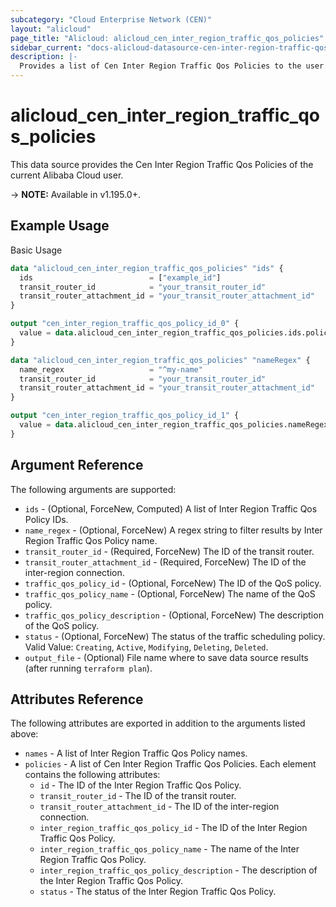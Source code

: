 ```yaml
---
subcategory: "Cloud Enterprise Network (CEN)"
layout: "alicloud"
page_title: "Alicloud: alicloud_cen_inter_region_traffic_qos_policies"
sidebar_current: "docs-alicloud-datasource-cen-inter-region-traffic-qos-policies"
description: |-
  Provides a list of Cen Inter Region Traffic Qos Policies to the user.
---
```


# alicloud\_cen\_inter\_region\_traffic\_qos\_policies

This data source provides the Cen Inter Region Traffic Qos Policies of the current Alibaba Cloud user.

-> **NOTE:** Available in v1.195.0+.

## Example Usage

Basic Usage

```terraform
data "alicloud_cen_inter_region_traffic_qos_policies" "ids" {
  ids                          = ["example_id"]
  transit_router_id            = "your_transit_router_id"
  transit_router_attachment_id = "your_transit_router_attachment_id"
}

output "cen_inter_region_traffic_qos_policy_id_0" {
  value = data.alicloud_cen_inter_region_traffic_qos_policies.ids.policies.0.id
}

data "alicloud_cen_inter_region_traffic_qos_policies" "nameRegex" {
  name_regex                   = "^my-name"
  transit_router_id            = "your_transit_router_id"
  transit_router_attachment_id = "your_transit_router_attachment_id"
}

output "cen_inter_region_traffic_qos_policy_id_1" {
  value = data.alicloud_cen_inter_region_traffic_qos_policies.nameRegex.policies.0.id
}
```

## Argument Reference

The following arguments are supported:

* `ids` - (Optional, ForceNew, Computed)  A list of Inter Region Traffic Qos Policy IDs.
* `name_regex` - (Optional, ForceNew) A regex string to filter results by Inter Region Traffic Qos Policy name.
* `transit_router_id` - (Required, ForceNew) The ID of the transit router.
* `transit_router_attachment_id` - (Required, ForceNew) The ID of the inter-region connection.
* `traffic_qos_policy_id` - (Optional, ForceNew) The ID of the QoS policy.
* `traffic_qos_policy_name` - (Optional, ForceNew) The name of the QoS policy.
* `traffic_qos_policy_description` - (Optional, ForceNew) The description of the QoS policy.
* `status` - (Optional, ForceNew) The status of the traffic scheduling policy. Valid Value: `Creating`, `Active`, `Modifying`, `Deleting`, `Deleted`.
* `output_file` - (Optional) File name where to save data source results (after running `terraform plan`).

## Attributes Reference

The following attributes are exported in addition to the arguments listed above:

* `names` - A list of Inter Region Traffic Qos Policy names.
* `policies` - A list of Cen Inter Region Traffic Qos Policies. Each element contains the following attributes:
	* `id` - The ID of the Inter Region Traffic Qos Policy.
	* `transit_router_id` - The ID of the transit router.
	* `transit_router_attachment_id` - The ID of the inter-region connection.
	* `inter_region_traffic_qos_policy_id` - The ID of the Inter Region Traffic Qos Policy.
	* `inter_region_traffic_qos_policy_name` - The name of the Inter Region Traffic Qos Policy.
	* `inter_region_traffic_qos_policy_description` - The description of the Inter Region Traffic Qos Policy.
	* `status` - The status of the Inter Region Traffic Qos Policy.
	